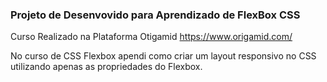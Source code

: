 ### Projeto de Desenvovido para Aprendizado de  FlexBox CSS

Curso  Realizado na Plataforma Otigamid  https://www.origamid.com/

No curso de CSS Flexbox apendi como criar um layout responsivo no CSS utilizando apenas as propriedades do Flexbox. 


